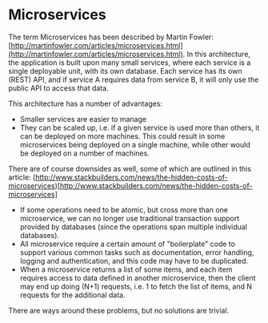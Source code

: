 # Microservices

The term Microservices has been described by Martin Fowler: 
[http://martinfowler.com/articles/microservices.html](http://martinfowler.com/articles/microservices.html).
In this architecture, the application is built upon many small services, where each service is a single
deployable unit, with its own database. Each service has its own (REST) API, and if service A requires data
from service B, it will only use the public API to access that data. 

This architecture has a number of advantages:

* Smaller services are easier to manage
* They can be scaled up, i.e. if a given service is used more than others, it can be deployed on more machines.
  This could result in some microservices being deployed on a single machine, while other would be deployed
  on a number of machines.
  
There are of course downsides as well, some of which are outlined in this article:
(http://www.stackbuilders.com/news/the-hidden-costs-of-microservices)[http://www.stackbuilders.com/news/the-hidden-costs-of-microservices]

* If some operations need to be atomic, but cross more than one microservice, we can no longer use traditional
  transaction support provided by databases (since the operations span multiple individual databases).
* All microservice require a certain amount of "boilerplate" code to support various common tasks such as
  documentation, error handling, logging and authentication, and this code may have to be duplicated.
* When a microservice returns a list of some items, and each item requires access to data defined in another
  microservice, then the client may end up doing (N+1) requests, i.e. 1 to fetch the list of items, and N
  requests for the additional data.

There are ways around these problems, but no solutions are trivial.
